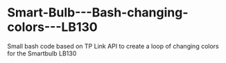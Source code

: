 # Smart-Bulb---Bash-changing-colors---LB130
Small bash code based on TP Link API to create a loop of changing colors for the Smartbulb LB130
